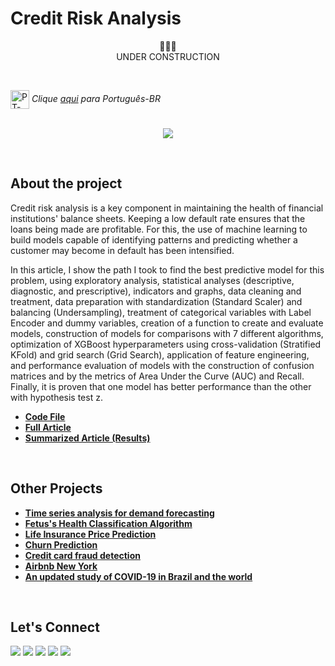 # Credit Risk Analysis
<p align="center">
  🚧🚧🚧
  <br/>
  UNDER CONSTRUCTION
  
</p>
<br/>

<img align="center" alt="PT-BR" height="30" width="30" src="https://em-content.zobj.net/thumbs/120/whatsapp/326/flag-brazil_1f1e7-1f1f7.png"> _Clique [aqui](https://github.com/raffaloffredo/credit_risk_analysis_portuguese) para Português-BR_   
<br/>

<p align="center">
  <img src="https://blogger.googleusercontent.com/img/b/R29vZ2xl/AVvXsEjzk852qHgp0JPNchiuSPEZuvr-N015DPibKqzOojbU19nyThlZYmWM7NwKs9i-610X3rJjKrO-v4cstftRwVHv6YhUz1y9VMezB3q_KAChYYysoE7fDwalaW9PgH0gnn8IobN2fGJS5eXjn9fWvzfbTYG9igaKq4Lb70ewKCTr1g5eMGeISXxuVxb8070/s16000/capa_credit_risk_analysis.png">
</p>
<br/>

## About the project
Credit risk analysis is a key component in maintaining the health of financial institutions' balance sheets. Keeping a low default rate ensures that the loans being made are profitable. For this, the use of machine learning to build models capable of identifying patterns and predicting whether a customer may become in default has been intensified.

In this article, I show the path I took to find the best predictive model for this problem, using exploratory analysis, statistical analyses (descriptive, diagnostic, and prescriptive), indicators and graphs, data cleaning and treatment, data preparation with standardization (Standard Scaler) and balancing (Undersampling), treatment of categorical variables with Label Encoder and dummy variables, creation of a function to create and evaluate models, construction of models for comparisons with 7 different algorithms, optimization of XGBoost hyperparameters using cross-validation (Stratified KFold) and grid search (Grid Search), application of feature engineering, and performance evaluation of models with the construction of confusion matrices and by the metrics of Area Under the Curve (AUC) and Recall. Finally, it is proven that one model has better performance than the other with hypothesis test z.

* **[Code File]()**
* **[Full Article]()**
* **[Summarized Article (Results)]()**

<br/>

## Other Projects

* **[Time series analysis for demand forecasting](https://github.com/raffaloffredo/demand_forecasting_with_time_series)**
* **[Fetus's Health Classification Algorithm](https://github.com/raffaloffredo/fetus_health_classification)**
* **[Life Insurance Price Prediction](https://github.com/raffaloffredo/life_insurance_price_prediction)**
* **[Churn Prediction](https://github.com/raffaloffredo/churn_prediction)**
* **[Credit card fraud detection](https://github.com/raffaloffredo/fraud_detection)**
* **[Airbnb New York](https://github.com/raffaloffredo/airbnb_new_york)**
* **[An updated study of COVID-19 in Brazil and the world](https://github.com/raffaloffredo/covid_2023)**
<br/>

 ## Let's Connect
<div>
  <a href="https://www.linkedin.com/in/raffaela-loffredo/" target="_blank"><img src="https://img.shields.io/badge/-LinkedIn-%230077B5?style=for-the-badge&logo=linkedin&logoColor=white" target="_blank"></a>
    <a href="https://sites.google.com/view/loffredo/" target="_blank"><img src="https://img.shields.io/badge/website-000000?style=for-the-badge&logo=About.me&logoColor=white"></a>
  <a href = "mailto:raffaloffredo@protonmail.com"><img src="https://img.shields.io/badge/ProtonMail-8B89CC?style=for-the-badge&logo=protonmail&logoColor=white" target="_blank"></a>
  <a href="https://instagram.com/loffredo.ds" target="_blank"><img src="https://img.shields.io/badge/-Instagram-%23E4405F?style=for-the-badge&logo=instagram&logoColor=white" target="_blank"></a>
  <a href="https://medium.com/@loffredo.ds" target="_blank"><img src="https://img.shields.io/badge/Medium-12100E?style=for-the-badge&logo=medium&logoColor=white"></a>
</div>

